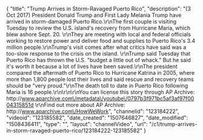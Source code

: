 {
    "title": "Trump Arrives in Storm-Ravaged Puerto Rico",
    "description": "(3 Oct 2017) President Donald Trump and First Lady Melania Trump have arrived in storm-damaged Puerto Rico.\r\nThe first couple is visiting Tuesday to review the U.S. island's recovery from Hurricane Maria, which blew ashore Sept. 20. \r\nThey are meeting with local and federal officials working to restore power and deliver food and supplies to Puerto Rico's 3.4 million people.\r\nTrump's visit comes after what critics have said was a too-slow response to the crisis on the island. \r\nTrump said Tuesday that Puerto Rico has thrown the U.S. \"budget a little out of whack.\"  But he said it's worth it because a lot of lives have been saved.\r\nThe president compared the aftermath of Puerto Rico to Hurricane Katrina in 2005, where more than 1,800 people lost their lives and said rescue and recovery teams should be \"very proud.\"\r\nThe death toll to date in Puerto Rico following Maria is 16 people.\r\n\r\n\r\nYou can license this story through AP Archive: http:\/\/www.aparchive.com\/metadata\/youtube\/0797b3f971bc5af3af97f0004315851d \r\nFind out more about AP Archive: http:\/\/www.aparchive.com\/HowWeWork",
    "channelid": "123184222",
    "videoid": "123185582",
    "date_created": "1507646827",
    "date_modified": "1508436411",
    "type": "",
    "layout": "channelVideo",
    "url": "\/c1\/trump-arrives-in-storm-ravaged-puerto-rico\/123184222-123185582"
}